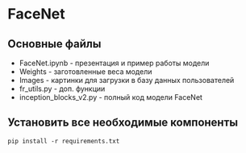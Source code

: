 # FaceNet

## Основные файлы
- FaceNet.ipynb - презентация и пример работы модели
- Weights - заготовленные веса модели
- Images - картинки для загрузки в базу данных пользователей
- fr_utils.py - доп. функции
- inception_blocks_v2.py - полный код модели FaceNet

## Установить все необходимые компоненты
    pip install -r requirements.txt
